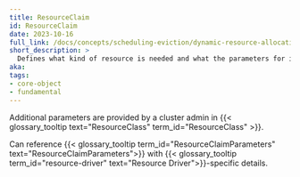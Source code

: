```yaml
---
title: ResourceClaim
id: ResourceClaim
date: 2023-10-16
full_link: /docs/concepts/scheduling-eviction/dynamic-resource-allocation/
short_description: >
  Defines what kind of resource is needed and what the parameters for it are.
aka:
tags:
- core-object
- fundamental
---
```

 Additional parameters are provided by a cluster admin in
{{< glossary_tooltip text="ResourceClass" term_id="ResourceClass" >}}.

<!--more-->

Can reference
{{< glossary_tooltip term_id="ResourceClaimParameters" text="ResourceClaimParameters">}}
with {{< glossary_tooltip term_id="resource-driver" text="Resource Driver">}}-specific details.
